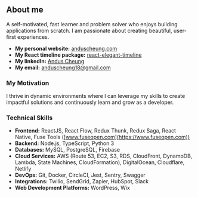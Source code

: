 ## About me

A self-motivated, fast learner and problem solver who enjoys building applications from scratch. I am passionate about creating beautiful, user-first experiences.
- **My personal website:** [anduscheung.com](https://anduscheung.com)
- **My React timeline package:** [react-elegant-timeline](https://www.npmjs.com/package/react-elegant-timeline)
- **My linkedIn:** [Andus Cheung](https://www.linkedin.com/in/andus-cheung-0a4b07135/)
- **My email:** [anduscheung18@gmail.com](mailto:anduscheung18@gmail.com)

### My Motivation
I thrive in dynamic environments where I can leverage my skills to create impactful solutions and continuously learn and grow as a developer.

### Technical Skills

- **Frontend:** ReactJS, React Flow, Redux Thunk, Redux Saga, React Native, Fuse Tools ([www.fuseopen.com](https://www.fuseopen.com))
- **Backend:** Node.js, TypeScript, Python 3
- **Databases:** MySQL, PostgreSQL, Firebase
- **Cloud Services:** AWS (Route 53, EC2, S3, RDS, CloudFront, DynamoDB, Lambda, State Machines, CloudFormation), DigitalOcean, Cloudflare, Netlify
- **DevOps:** Git, Docker, CircleCI, Jest, Sentry, Swagger
- **Integrations:** Twilio, SendGrid, Zapier, HubSpot, Slack
- **Web Development Platforms:** WordPress, Wix

